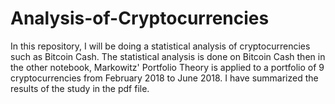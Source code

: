 # Analysis-of-Cryptocurrencies

In this repository, I will be doing a statistical analysis of cryptocurrencies such as Bitcoin Cash. The statistical analysis is done on Bitcoin Cash then in the other notebook, Markowitz' Portfolio Theory is applied to a portfolio of 9 cryptocurrencies from February 2018 to June 2018. I have summarized the results of the study in the pdf file.
